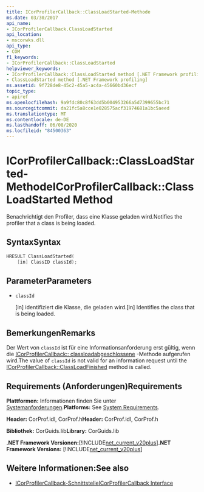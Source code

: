 ```yaml
---
title: ICorProfilerCallback::ClassLoadStarted-Methode
ms.date: 03/30/2017
api_name:
- ICorProfilerCallback.ClassLoadStarted
api_location:
- mscorwks.dll
api_type:
- COM
f1_keywords:
- ICorProfilerCallback::ClassLoadStarted
helpviewer_keywords:
- ICorProfilerCallback::ClassLoadStarted method [.NET Framework profiling]
- ClassLoadStarted method [.NET Framework profiling]
ms.assetid: 9f728de8-45c2-45a5-ac4a-45660bd36ecf
topic_type:
- apiref
ms.openlocfilehash: 9a9fdc80c8f63dd5b004953266a5d7399655bc71
ms.sourcegitcommit: da21fc5a8cce1e028575acf31974681a1bc5aeed
ms.translationtype: MT
ms.contentlocale: de-DE
ms.lasthandoff: 06/08/2020
ms.locfileid: "84500363"
---
```

# <a name="icorprofilercallbackclassloadstarted-method"></a><span data-ttu-id="461b7-102">ICorProfilerCallback::ClassLoadStarted-Methode</span><span class="sxs-lookup"><span data-stu-id="461b7-102">ICorProfilerCallback::ClassLoadStarted Method</span></span>
<span data-ttu-id="461b7-103">Benachrichtigt den Profiler, dass eine Klasse geladen wird.</span><span class="sxs-lookup"><span data-stu-id="461b7-103">Notifies the profiler that a class is being loaded.</span></span>  
  
## <a name="syntax"></a><span data-ttu-id="461b7-104">Syntax</span><span class="sxs-lookup"><span data-stu-id="461b7-104">Syntax</span></span>  
  
```cpp  
HRESULT ClassLoadStarted(  
    [in] ClassID classId);  
```  
  
## <a name="parameters"></a><span data-ttu-id="461b7-105">Parameter</span><span class="sxs-lookup"><span data-stu-id="461b7-105">Parameters</span></span>

- `classId`

  <span data-ttu-id="461b7-106">\[in] identifiziert die Klasse, die geladen wird.</span><span class="sxs-lookup"><span data-stu-id="461b7-106">\[in] Identifies the class that is being loaded.</span></span>

## <a name="remarks"></a><span data-ttu-id="461b7-107">Bemerkungen</span><span class="sxs-lookup"><span data-stu-id="461b7-107">Remarks</span></span>  
 <span data-ttu-id="461b7-108">Der Wert von `classId` ist für eine Informationsanforderung erst gültig, wenn die [ICorProfilerCallback:: classloadabgeschlossene](icorprofilercallback-classloadfinished-method.md) -Methode aufgerufen wird.</span><span class="sxs-lookup"><span data-stu-id="461b7-108">The value of `classId` is not valid for an information request until the [ICorProfilerCallback::ClassLoadFinished](icorprofilercallback-classloadfinished-method.md) method is called.</span></span>  
  
## <a name="requirements"></a><span data-ttu-id="461b7-109">Requirements (Anforderungen)</span><span class="sxs-lookup"><span data-stu-id="461b7-109">Requirements</span></span>  
 <span data-ttu-id="461b7-110">**Plattformen:** Informationen finden Sie unter [Systemanforderungen](../../get-started/system-requirements.md).</span><span class="sxs-lookup"><span data-stu-id="461b7-110">**Platforms:** See [System Requirements](../../get-started/system-requirements.md).</span></span>  
  
 <span data-ttu-id="461b7-111">**Header:** CorProf.idl, CorProf.h</span><span class="sxs-lookup"><span data-stu-id="461b7-111">**Header:** CorProf.idl, CorProf.h</span></span>  
  
 <span data-ttu-id="461b7-112">**Bibliothek:** CorGuids.lib</span><span class="sxs-lookup"><span data-stu-id="461b7-112">**Library:** CorGuids.lib</span></span>  
  
 <span data-ttu-id="461b7-113">**.NET Framework Versionen:**[!INCLUDE[net_current_v20plus](../../../../includes/net-current-v20plus-md.md)]</span><span class="sxs-lookup"><span data-stu-id="461b7-113">**.NET Framework Versions:** [!INCLUDE[net_current_v20plus](../../../../includes/net-current-v20plus-md.md)]</span></span>  
  
## <a name="see-also"></a><span data-ttu-id="461b7-114">Weitere Informationen:</span><span class="sxs-lookup"><span data-stu-id="461b7-114">See also</span></span>

- [<span data-ttu-id="461b7-115">ICorProfilerCallback-Schnittstelle</span><span class="sxs-lookup"><span data-stu-id="461b7-115">ICorProfilerCallback Interface</span></span>](icorprofilercallback-interface.md)
